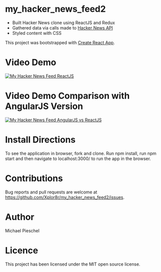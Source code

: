 # my_hacker_news_feed2
+ Built Hacker News clone using ReactJS and Redux
+ Gathered data via calls made to [Hacker News API](https://hacker-news.firebaseio.com/v0/topstories.json)
+ Styled content with CSS

This project was bootstrapped with [Create React App](https://github.com/facebook/create-react-app).

# Video Demo
[![My Hacker News Feed ReactJS](https://img.youtube.com/vi/H-JZqFYox0c/hqdefault.jpg)](https://youtu.be/H-JZqFYox0c)

# Video Demo Comparison with AngularJS Version
[![My Hacker News Feed AngularJS vs ReactJS](https://img.youtube.com/vi/HQhZP2Y4a4c/hqdefault.jpg)](https://youtu.be/HQhZP2Y4a4c)

# Install Directions

To see the application in browser, fork and clone. Run npm install, run npm start and then navigate to localhost:3000/ to run the app in the browser.

# Contributions

Bug reports and pull requests are welcome at https://github.com/Xplor8r/my_hacker_news_feed2/issues.

# Author

Michael Pieschel

# Licence

This project has been licensed under the MIT open source license.
